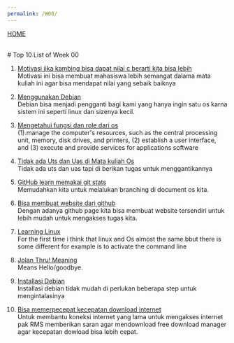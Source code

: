 ```yaml
---
permalink: /W00/
---
```

[HOME](../)

<br>
# Top 10 List of Week 00

1. [Motivasi jika kambing bisa dapat nilai c berarti kita bisa lebih](https://github.com/UI-FASILKOM-OS/SistemOperasi/blob/master/Slides/os00.pdf)<br>
Motivasi ini bisa membuat mahasiswa lebih semangat dalama mata kuliah ini agar bisa mendapat nilai yang sebaik baiknya

2. [Menggunakan Debian](https://www.debian.org/index.id.html)<br>
Debian bisa menjadi pengganti bagi kami yang hanya ingin satu os karna sistem ini seperti linux dan sizenya kecil.

3. [Mengetahui fungsi dan role dari os](https://homepage.cs.uri.edu/faculty/wolfe/book/Readings/Reading07.htm)<br>
 (1).manage the computer's resources, such as the central processing unit, memory, disk drives, and printers, 
 (2) establish a user interface, and 
 (3) execute and provide services for applications software

4. [Tidak ada Uts dan Uas di Mata kuliah Os](https://github.com/UI-FASILKOM-OS/SistemOperasi/blob/master/Slides/os00.pdf)<br>
Tidak ada uts dan uas tapi di berikan tugas untuk menggantikannya 

5. [GitHub learn memakai git stats](https://git-scm.com/docs/)<br>
Memudahkan kita untuk melalukan branching di document os kita.

6. [Bisa membuat website dari github](https://codelatte.org/cara-membuat-github-pages/)<br>
Dengan adanya github page kita bisa membuat website tersendiri untuk lebih mudah untuk mengakses tugas kita.

7. [Learning Linux](https://www.sitepoint.com/getting-started-with-eleventy/)<br>
For the first time i think that linux and Os almost the same.bbut there is some different for example is to activate the command line

8. [Jolan Thru! Meaning](https://wiki.starbase118.net/wiki/index.php/Romulan_Dictionary)<br>
Means Hello/goodbye.

9. [Installasi Debian](https://osp4diss.vlsm.org/)<br>
Installasi debian tidak mudah di perlukan beberapa step untuk mengintalasinya 

10. [Bisa memerpecepat kecepatan download internet](https://osp4diss.vlsm.org/)<br>
Untuk membantu koneksi internet yang lama untuk mengakses internet pak RMS memberikan saran agar mendownload free download manager agar kecepatan dowload bisa lebih cepat.
